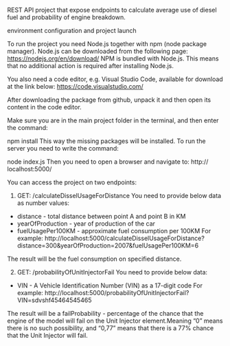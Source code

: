 
REST API project that expose endpoints to calculate
average use of diesel fuel and probability of engine breakdown.

environment configuration and project launch

To run the project you need Node.js together with npm (node package manager). Node.js can be downloaded from the following page: https://nodejs.org/en/download/ NPM is bundled with Node.js. This means that no additional action is required after installing Node.js.

You also need a code editor, e.g. Visual Studio Code, available for download at the link below: https://code.visualstudio.com/

After downloading the package from github, unpack it and then open its content in the code editor.

Make sure you are in the main project folder in the terminal, and then enter the command:

npm install
This way the missing packages will be installed. To run the server you need to write the command:

node index.js
Then you need to open a browser and navigate to:
http:// localhost:5000/

You can access the project on two endpoints:
1. GET: /calculateDisselUsageForDistance
You need to provide below data as number values:
 - distance - total distance between point A and point B in KM
 - yearOfProduction - year of production of the car
 - fuelUsagePer100KM - approximate fuel consumption per 100KM
 For example:
 http://localhost:5000/calculateDisselUsageForDistance?distance=300&yearOfProduction=2007&fuelUsagePer100KM=6

 The result will be the fuel consumption on specified distance.

2. GET: /probabilityOfUnitInjectorFail
 You need to provide below data:
 - VIN - A Vehicle Identification Number (VIN) as a 17-digit code
 For example:
 http://localhost:5000/probabilityOfUnitInjectorFail?VIN=sdvshf45464545465

 The result will be a failProbability - percentage of the chance that the engine of the model will fail on the Unit Injector element.Meaning “0” means there is no such possibility, and “0,77” means that there is a 77% chance that the Unit Injector will fail.
